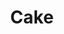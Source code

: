 ---
title: "Cake"
summary: "Alternative rock band from Sacramento, California, USA, formed in 1991. Current members: Vince DiFiore – trumpet / keyboards / backing vocals John McCrea – lead vocals / acoustic guitar / keys Todd Roper – drums / backing vocals Xan McCurdy – lead guitar / backing vocals Daniel McCallum – bass / backing vocals Former members: Greg Brown – lead guitar / backing vocals Frank French – drums / backing vocals Shon Meckfessel – bass / backing vocals Rusty Miller - guitar Marcus Mindte - bass Gabe Nelson – bass / backing vocals Victor Damiani – bass / backing vocals Pete McNeal – drums / backing vocals Paulo Baldi – drums / backing vocals Casey Lipka – bass / backing vocals"
slug: "cake"
image: "cake.jpg"
apple_music_artist_url: "https://music.apple.com/gb/artist/cake/472322"
wikipedia_url: "none"
---